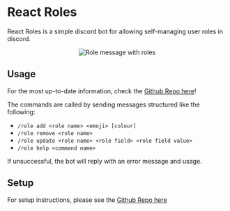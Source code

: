# React Roles

React Roles is a simple discord bot for allowing self-managing user roles in discord.

<p align="center"><img src="https://user-images.githubusercontent.com/26305909/170378884-1969ed52-799a-4387-9beb-8187859c9750.png" alt="Role message with roles"/></p>

## Usage

For the most up-to-date information, check the [Github Repo here](https://github.com/Zaptross/reactroles#react-roles)!

The commands are called by sending messages structured like the following:

- `/role add <role name> <emoji> [colour]`
- `/role remove <role name>`
- `/role update <role name> <role field> <role field value>`
- `/role help <command name>`

If unsuccessful, the bot will reply with an error message and usage.

## Setup

For setup instructions, please see the [Github Repo here](https://github.com/Zaptross/reactroles#react-roles)
